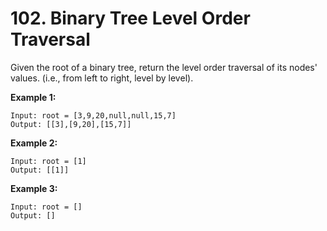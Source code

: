 # 102. Binary Tree Level Order Traversal

Given the root of a binary tree, return the level order traversal of its nodes' values. (i.e., from left to right, level by level).

**Example 1:**
```
Input: root = [3,9,20,null,null,15,7]
Output: [[3],[9,20],[15,7]]
```

**Example 2:**
```
Input: root = [1]
Output: [[1]]
```

**Example 3:**
```
Input: root = []
Output: []
```

